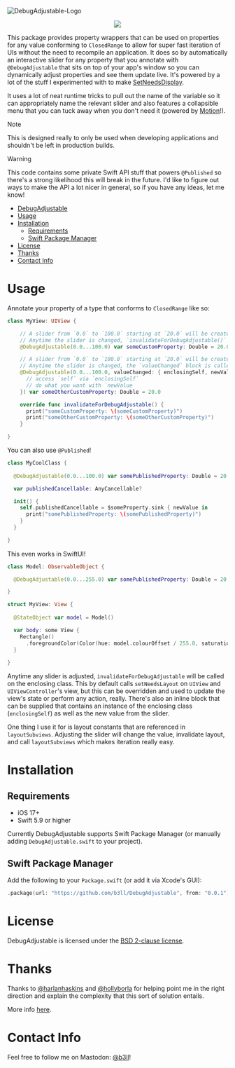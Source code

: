 ![DebugAdjustable-Logo](https://github.com/b3ll/DebugAdjustable/blob/main/Resources/DebugAdjustableLogo.png?raw=true)

<p align="center">
    <img src="https://github.com/b3ll/DebugAdjustable/blob/main/Resources/DemoVideo.gif?raw=true">
</p>

This package provides property wrappers that can be used on properties for any value conforming to `ClosedRange` to allow for super fast iteration of UIs without the need to recompile an application. It does so by automatically an interactive slider for any property that you annotate with `@DebugAdjustable` that sits on top of your app's window so you can dynamically adjust properties and see them update live. It's powered by a lot of the stuff I experimented with to make [SetNeedsDisplay](https://github.com/b3ll/SetNeedsDisplay).

It uses a lot of neat runtime tricks to pull out the name of the variable so it can appropriately name the relevant slider and also features a collapsible menu that you can tuck away when you don't need it (powered by [Motion](https://www.github.com/b3ll/Motion)!). 

> [!Note]
> This is designed really to only be used when developing applications and shouldn't be left in production builds.

> [!Warning]
> This code contains some private Swift API stuff that powers `@Published` so there's a strong likelihood this will break in the future. I'd like to figure out ways to make the API a lot nicer in general, so if you have any ideas, let me know!

- [DebugAdjustable](#debugadjustable)
- [Usage](#usage)
- [Installation](#installation)
  - [Requirements](#requirements)
  - [Swift Package Manager](#swift-package-manager)
- [License](#license)
- [Thanks](#thanks)
- [Contact Info](#contact-info)

# Usage

Annotate your property of a type that conforms to `ClosedRange` like so:

```swift
class MyView: UIView {

    // A slider from `0.0` to `100.0` starting at `20.0` will be created.
    // Anytime the slider is changed, `invalidateForDebugAdjustable()` is called on the enclosing class.
    @DebugAdjustable(0.0...100.0) var someCustomProperty: Double = 20.0

    // A slider from `0.0` to `100.0` starting at `20.0` will be created.
    // Anytime the slider is changed, the `valueChanged` block is called with an instance of `self` that you can reference as well as the new value.
    @DebugAdjustable(0.0...100.0, valueChanged: { enclosingSelf, newValue in
      // access `self` via `enclosingSelf`
      // do what you want with `newValue
    }) var someOtherCustomProperty: Double = 20.0

    override func invalidateForDebugAdjustable() {
      print("someCustomProperty: \(someCustomProperty)")
      print("someOtherCustomProperty: \(someOtherCustomProperty)")
    }

}
```

You can also use `@Published`!

```swift
class MyCoolClass {
  
  @DebugAdjustable(0.0...100.0) var somePublishedProperty: Double = 20.0

  var publishedCancellable: AnyCancellable?

  init() {
    self.publishedCancellable = $someProperty.sink { newValue in 
      print("somePublishedProperty: \(somePublishedProperty)")
    }
  }
  
}
```

This even works in SwiftUI!

```swift
class Model: ObservableObject {

  @DebugAdjustable(0.0...255.0) var somePublishedProperty: Double = 20.0

}

struct MyView: View {
  
  @StateObject var model = Model()

  var body: some View {
    Rectangle()
      .foregroundColor(Color(hue: model.colourOffset / 255.0, saturation: 1.0, brightness: 1.0))
  }
  
}
```

Anytime any slider is adjusted, `invalidateForDebugAdjustable` will be called on the enclosing class. This by default calls `setNeedsLayout` on `UIView` and `UIViewController`'s view, but this can be overridden and used to update the view's state or perform any action, really. There's also an inline block that can be supplied that contains an instance of the enclosing class (`enclosingSelf`) as well as the new value from the slider.

One thing I use it for is layout constants that are referenced in `layoutSubviews`. Adjusting the slider will change the value, invalidate layout, and call `layoutSubviews` which makes iteration really easy.

# Installation

## Requirements

- iOS 17+
- Swift 5.9 or higher

Currently DebugAdjustable supports Swift Package Manager (or manually adding `DebugAdjustable.swift` to your project).

## Swift Package Manager

Add the following to your `Package.swift` (or add it via Xcode's GUI):

```swift
.package(url: "https://github.com/b3ll/DebugAdjustable", from: "0.0.1")
```

# License

DebugAdjustable is licensed under the [BSD 2-clause license](https://github.com/b3ll/DebugAdjustable/blob/master/LICENSE).

# Thanks

Thanks to [@harlanhaskins](https://twitter.com/harlanhaskins) and [@hollyborla](https://twitter.com/hollyborla) for helping point me in the right direction and explain the complexity that this sort of solution entails.

More info [here](https://forums.swift.org/t/property-wrappers-access-to-both-enclosing-self-and-wrapper-instance/32526).

# Contact Info

Feel free to follow me on Mastodon: [@b3ll](https://www.mastodon.social/@b3ll)!
